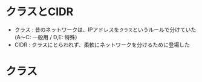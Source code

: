 # クラスとCIDR

- クラス : 昔のネットワークは、IPアドレスを`クラス`というルールで分けていた(A～C: 一般用 / D,E: 特殊)
- CIDR : クラスにとらわれず、柔軟にネットワークを分けるために登場した

# クラス

